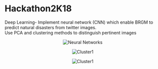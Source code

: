 # Hackathon2K18
Deep Learning- Implement neural network (CNN) which enable BRGM to predict natural disasters from twitter images.<br> Use PCA and clustering methods to distinguish pertinent images
<p align="center">
  <img src="https://github.com/m2dsupsdlclass/lectures-labs/blob/master/slides/01_intro_to_deep_learning/images/WaveNet.gif" title="Neural Networks">
</p>

<p align="center">
  <img src="https://github.com/wlambert01/Hackathon2K18/blob/master/Cluster2.png" title="Cluster1">
</p>
<p align="center">
  <img src="https://github.com/wlambert01/Hackathon2K18/blob/master/Cluster1.png" title="Cluster1">
</p>

